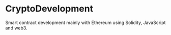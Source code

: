 # CryptoDevelopment
Smart contract development mainly with Ethereum using Solidity, JavaScript and web3.
